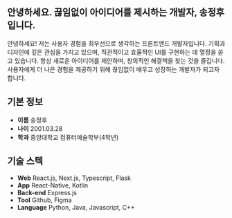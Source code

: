 ## 안녕하세요. 끊임없이 아이디어를 제시하는 개발자, 송정후입니다.

안녕하세요! 저는 사용자 경험을 최우선으로 생각하는 프론트엔드 개발자입니다. 기획과 디자인에 깊은 관심을 가지고 있으며, 직관적이고 효율적인 UI를 구현하는 데 열정을 쏟고 있습니다. 항상 새로운 아이디어를 제안하며, 창의적인 해결책을 찾는 것을 즐깁니다. 사용자에게 더 나은 경험을 제공하기 위해 끊임없이 배우고 성장하는 개발자가 되고자 합니다. 

## 기본 정보
- **이름** 송정후
- **나이** 2001.03.28
- **학과** 중앙대학교 컴퓨터예술학부(4학년)

## 기술 스텍
- **Web** React.js, Next.js, Typescript, Flask
- **App** React-Native, Kotlin
- **Back-end** Express.js
- **Tool** Github, Figma
- **Language** Python, Java, Javascript, C++
